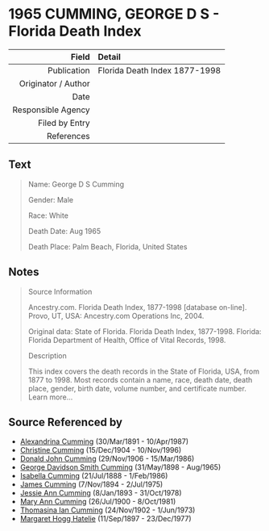 ﻿---
layout: page
permalink: /sources/s66019328
---

# 1965 CUMMING, GEORGE D S - Florida Death Index

Field | Detail
---:|:---
Publication | Florida Death Index 1877-1998
Originator / Author | 
Date | 
Responsible Agency | 
Filed by Entry | 
References | 

## Text

> Name: George D S Cumming
>
> Gender: Male
>
> Race: White
>
> Death Date: Aug 1965
>
> Death Place: Palm Beach, Florida, United States
>

## Notes

> Source Information
>
> Ancestry.com. Florida Death Index, 1877-1998 [database on-line]. Provo, UT, USA: Ancestry.com Operations Inc, 2004.
>
> Original data: State of Florida. Florida Death Index, 1877-1998. Florida: Florida Department of Health, Office of Vital Records, 1998.
>
> Description
>
> This index covers the death records in the State of Florida, USA, from 1877 to 1998. Most records contain a name, race, death date, death place, gender, birth date, volume number, and certificate number. Learn more...
>


## Source Referenced by

* [Alexandrina Cumming](../people/@57186713@-alexandrina-cumming-b1891-3-30-d1987-4-10.md) (30/Mar/1891 - 10/Apr/1987)
* [Christine Cumming](../people/@24328630@-christine-cumming-b1904-12-15-d1996-11-10.md) (15/Dec/1904 - 10/Nov/1996)
* [Donald John Cumming](../people/@22331378@-donald-john-cumming-b1906-11-29-d1986-3-15.md) (29/Nov/1906 - 15/Mar/1986)
* [George Davidson Smith Cumming](../people/@13773669@-george-davidson-smith-cumming-b1898-5-31-d1965-8.md) (31/May/1898 - Aug/1965)
* [Isabella Cumming](../people/@84684994@-isabella-cumming-b1888-7-21-d1986-2-1.md) (21/Jul/1888 - 1/Feb/1986)
* [James Cumming](../people/@492889@-james-cumming-b1894-11-7-d1975-7-2.md) (7/Nov/1894 - 2/Jul/1975)
* [Jessie Ann Cumming](../people/@66222886@-jessie-ann-cumming-b1893-1-8-d1978-10-31.md) (8/Jan/1893 - 31/Oct/1978)
* [Mary Ann Cumming](../people/@48241984@-mary-ann-cumming-b1900-7-26-d1981-10-8.md) (26/Jul/1900 - 8/Oct/1981)
* [Thomasina Ian Cumming](../people/@92241152@-thomasina-ian-cumming-b1902-11-24-d1973-6-1.md) (24/Nov/1902 - 1/Jun/1973)
* [Margaret Hogg Hatelie](../people/@43723296@-margaret-hogg-hatelie-b1897-9-11-d1977-12-23.md) (11/Sep/1897 - 23/Dec/1977)

